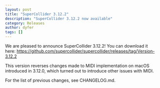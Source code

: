 ```yaml
---
layout: post
title: "SuperCollider 3.12.2"
description: "SuperCollider 3.12.2 now available"
category: Releases
author: dyfer
tags: []
---
```


We are pleased to announce SuperCollider 3.12.2! You can download it here: https://github.com/supercollider/supercollider/releases/tag/Version-3.12.2

This version reverses changes made to MIDI implementation on macOS introduced in 3.12.0, which turned out to introduce other issues with MIDI. 

For the list of previous changes, see CHANGELOG.md.
